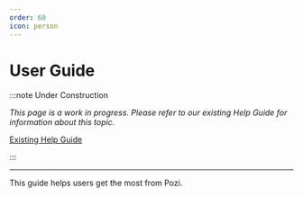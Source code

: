 ```yaml
---
order: 60
icon: person
---
```


# User Guide

:::note Under Construction

*This page is a work in progress. Please refer to our existing Help Guide for information about this topic.*

[Existing Help Guide](https://help.pozi.com/)

:::

---

This guide helps users get the most from Pozi.
